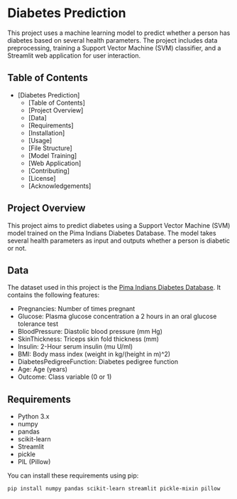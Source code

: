 # Diabetes Prediction

This project uses a machine learning model to predict whether a person has diabetes based on several health parameters. The project includes data preprocessing, training a Support Vector Machine (SVM) classifier, and a Streamlit web application for user interaction.

## Table of Contents

- [Diabetes Prediction]
  - [Table of Contents]
  - [Project Overview]
  - [Data]
  - [Requirements]
  - [Installation]
  - [Usage]
  - [File Structure]
  - [Model Training]
  - [Web Application]
  - [Contributing]
  - [License]
  - [Acknowledgements]

## Project Overview

This project aims to predict diabetes using a Support Vector Machine (SVM) model trained on the Pima Indians Diabetes Database. The model takes several health parameters as input and outputs whether a person is diabetic or not.

## Data

The dataset used in this project is the [Pima Indians Diabetes Database](https://www.kaggle.com/uciml/pima-indians-diabetes-database). It contains the following features:

- Pregnancies: Number of times pregnant
- Glucose: Plasma glucose concentration a 2 hours in an oral glucose tolerance test
- BloodPressure: Diastolic blood pressure (mm Hg)
- SkinThickness: Triceps skin fold thickness (mm)
- Insulin: 2-Hour serum insulin (mu U/ml)
- BMI: Body mass index (weight in kg/(height in m)^2)
- DiabetesPedigreeFunction: Diabetes pedigree function
- Age: Age (years)
- Outcome: Class variable (0 or 1)

## Requirements

- Python 3.x
- numpy
- pandas
- scikit-learn
- Streamlit
- pickle
- PIL (Pillow)

You can install these requirements using pip:

```bash
pip install numpy pandas scikit-learn streamlit pickle-mixin pillow

